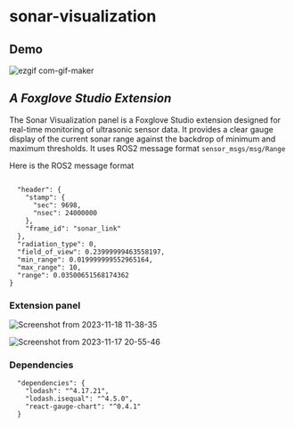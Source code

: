 # sonar-visualization

## Demo

![ezgif com-gif-maker](https://github.com/Gaurang-1402/foxglove-studio-sonar-visualization-extension/assets/71042887/5d51e4ec-d778-48d9-b8ff-d42e535e20a0)


## _A Foxglove Studio Extension_

The Sonar Visualization panel is a Foxglove Studio extension designed for real-time monitoring of ultrasonic sensor data. It provides a clear gauge display of the current sonar range against the backdrop of minimum and maximum thresholds. It uses ROS2 message format ```sensor_msgs/msg/Range```

Here is the ROS2 message format

```

  "header": {
    "stamp": {
      "sec": 9698,
      "nsec": 24000000
    },
    "frame_id": "sonar_link"
  },
  "radiation_type": 0,
  "field_of_view": 0.23999999463558197,
  "min_range": 0.019999999552965164,
  "max_range": 10,
  "range": 0.03500651568174362
}
```

### Extension panel

![Screenshot from 2023-11-18 11-38-35](https://github.com/Gaurang-1402/foxglove-studio-sonar-visualization-extension/assets/71042887/55301814-04db-4a75-b15d-70577846b869)


![Screenshot from 2023-11-17 20-55-46](https://github.com/Gaurang-1402/foxglove-studio-sonar-visualization-extension/assets/71042887/1634f89e-c863-4cf1-8ab2-24de7a875280)



### Dependencies

```
  "dependencies": {
    "lodash": "^4.17.21",
    "lodash.isequal": "^4.5.0",
    "react-gauge-chart": "^0.4.1"
  }

```
